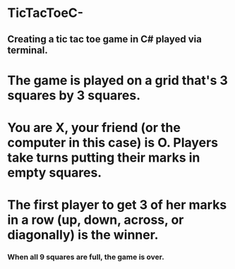 # TicTacToeC-
## Creating a tic tac toe game in C# played via terminal. 

# The game is played on a grid that's 3 squares by 3 squares.
# You are X, your friend (or the computer in this case) is O. Players take turns putting their marks in empty squares.
# The first player to get 3 of her marks in a row (up, down, across, or diagonally) is the winner.
### When all 9 squares are full, the game is over.
